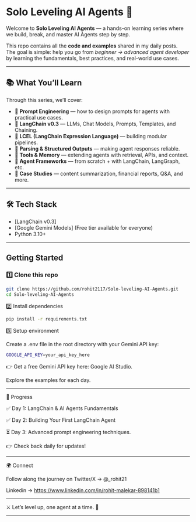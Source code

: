 # Solo Leveling AI Agents 🤖  

Welcome to **Solo Leveling AI Agents** — a hands-on learning series where we build, break, and master AI Agents step by step.  

This repo contains all the **code and examples** shared in my daily posts.  
The goal is simple: help you go from *beginner → advanced agent developer* by learning the fundamentals, best practices, and real-world use cases.  

---

## 📚 What You’ll Learn
Through this series, we’ll cover:
- 🔹 **Prompt Engineering** — how to design prompts for agents with practical use cases.  
- 🔹 **LangChain v0.3** — LLMs, Chat Models, Prompts, Templates, and Chaining.  
- 🔹 **LCEL (LangChain Expression Language)** — building modular pipelines.  
- 🔹 **Parsing & Structured Outputs** — making agent responses reliable.  
- 🔹 **Tools & Memory** — extending agents with retrieval, APIs, and context.  
- 🔹 **Agent Frameworks** — from scratch + with LangChain, LangGraph, etc.  
- 🔹 **Case Studies** — content summarization, financial reports, Q&A, and more.  

---

## 🛠️ Tech Stack
- [LangChain v0.3]
- [Google Gemini Models] (Free tier available for everyone)  
- Python 3.10+ 

---

## Getting Started  

### 1️⃣ Clone this repo
```bash
git clone https://github.com/rohit2117/Solo-leveling-AI-Agents.git
cd Solo-leveling-AI-Agents
```

2️⃣ Install dependencies
```bash
pip install -r requirements.txt
```

3️⃣ Setup environment

Create a .env file in the root directory with your Gemini API key:

```bash
GOOGLE_API_KEY=your_api_key_here
```

👉 Get a free Gemini API key here: Google AI Studio.


Explore the examples for each day. 


---

📌 Progress

✅ Day 1: LangChain & AI Agents Fundamentals

✅ Day 2: Building Your First LangChain Agent

⏳ Day 3: Advanced prompt engineering techniques.


👉 Check back daily for updates!


---


🌍 Connect

Follow along the journey on Twitter/X -> @_rohit21

Linkedin ->
https://www.linkedin.com/in/rohit-malekar-898141b1

---

⚔️ Let’s level up, one agent at a time. 🚀

---

